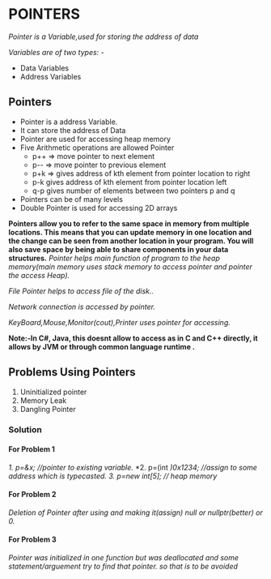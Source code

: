 # POINTERS
*Pointer is a Variable,used for storing the address of data*

*Variables are of two types: -*
* Data Variables
* Address Variables
## Pointers
* Pointer is a address Variable.
* It can store the address of Data
* Pointer are used for accessing heap memory
* Five Arithmetic operations are allowed Pointer
    * p++ => move pointer to next element
    * p-- => move pointer to previous element
    * p+k => gives address of kth element from pointer location to right
    * p-k gives address of kth element from pointer location left
    * q-p gives number of elements between two pointers p and q
* Pointers can be of many levels
* Double Pointer is used for accessing 2D arrays

__Pointers allow you to refer to the same space in memory from multiple locations. This means that you can update memory in one location and the change can be seen from another location in your program. You will also save space by being able to share components in your data structures.__
*Pointer helps main function of program to the heap memory(main memory uses stack memory to access pointer and pointer the access Heap).*

*File Pointer helps to access file of the disk..*

*Network connection is accessed by pointer.*

*KeyBoard,Mouse,Monitor(cout),Printer uses pointer for accessing.*

**Note:-In C#, Java, this doesnt allow to access as in C and C++ directly, it allows by JVM or through common language runtime .**
## Problems Using Pointers
1. Uninitialized pointer
2. Memory Leak
3. Dangling Pointer
### Solution 
#### For Problem 1
*1. p=&x; //pointer to existing variable.*
*2. p=(int *)0x1234; //assign to some address which is typecasted.*
*3. p=new int[5]; // heap memory*

#### For Problem 2 
*Deletion of Pointer after using and making it(assign) null or nullptr(better) or 0.*
#### For Problem 3
*Pointer was initialized in one function but was deallocated and some statement/arguement try to find that pointer. so that is to be avoided*
